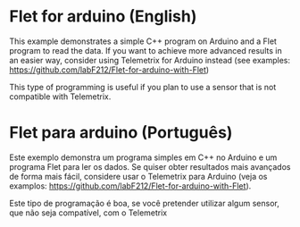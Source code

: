 # Flet for arduino (English)
This example demonstrates a simple C++ program on Arduino and a Flet program to read the data.
If you want to achieve more advanced results in an easier way, consider using Telemetrix for Arduino instead (see examples: https://github.com/labF212/Flet-for-arduino-with-Flet)

This type of programming is useful if you plan to use a sensor that is not compatible with Telemetrix.

# Flet para arduino (Português)
Este exemplo demonstra um programa simples em C++ no Arduino e um programa Flet para ler os dados.
Se quiser obter resultados mais avançados de forma mais fácil, considere usar o Telemetrix para Arduino (veja os examplos: https://github.com/labF212/Flet-for-arduino-with-Flet).

Este tipo de programação é boa, se você pretender utilizar algum sensor, que não seja compatível, com o Telemetrix 
